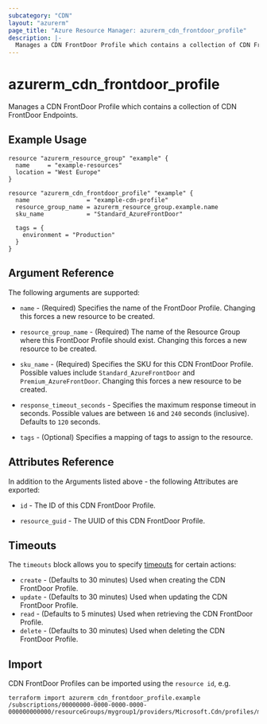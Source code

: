 ```yaml
---
subcategory: "CDN"
layout: "azurerm"
page_title: "Azure Resource Manager: azurerm_cdn_frontdoor_profile"
description: |-
  Manages a CDN FrontDoor Profile which contains a collection of CDN FrontDoor Endpoints.
---
```


# azurerm_cdn_frontdoor_profile

Manages a CDN FrontDoor Profile which contains a collection of CDN FrontDoor Endpoints.

## Example Usage

```hcl
resource "azurerm_resource_group" "example" {
  name     = "example-resources"
  location = "West Europe"
}

resource "azurerm_cdn_frontdoor_profile" "example" {
  name                = "example-cdn-profile"
  resource_group_name = azurerm_resource_group.example.name
  sku_name            = "Standard_AzureFrontDoor"

  tags = {
    environment = "Production"
  }
}
```

## Argument Reference

The following arguments are supported:

* `name` - (Required) Specifies the name of the FrontDoor Profile. Changing this forces a new resource to be created.

* `resource_group_name` - (Required) The name of the Resource Group where this FrontDoor Profile should exist. Changing this forces a new resource to be created.

* `sku_name` - (Required) Specifies the SKU for this CDN FrontDoor Profile. Possible values include `Standard_AzureFrontDoor` and `Premium_AzureFrontDoor`. Changing this forces a new resource to be created.

* `response_timeout_seconds` - Specifies the maximum response timeout in seconds. Possible values are between `16` and `240` seconds (inclusive). Defaults to `120` seconds.

* `tags` - (Optional) Specifies a mapping of tags to assign to the resource.

## Attributes Reference

In addition to the Arguments listed above - the following Attributes are exported:

* `id` - The ID of this CDN FrontDoor Profile.

* `resource_guid` - The UUID of this CDN FrontDoor Profile.

## Timeouts

The `timeouts` block allows you to specify [timeouts](https://www.terraform.io/language/resources/syntax#operation-timeouts) for certain actions:

* `create` - (Defaults to 30 minutes) Used when creating the CDN FrontDoor Profile.
* `update` - (Defaults to 30 minutes) Used when updating the CDN FrontDoor Profile.
* `read` - (Defaults to 5 minutes) Used when retrieving the CDN FrontDoor Profile.
* `delete` - (Defaults to 30 minutes) Used when deleting the CDN FrontDoor Profile.

## Import

CDN FrontDoor Profiles can be imported using the `resource id`, e.g.

```shell
terraform import azurerm_cdn_frontdoor_profile.example /subscriptions/00000000-0000-0000-0000-000000000000/resourceGroups/mygroup1/providers/Microsoft.Cdn/profiles/myprofile1
```
